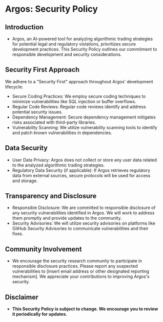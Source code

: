 # Argos: Security Policy
## Introduction
* Argos, an AI-powered tool for analyzing algorithmic trading strategies for potential legal and regulatory violations, prioritizes secure development practices. This Security Policy outlines our commitment to responsible development and security considerations.
## Security First Approach
We adhere to a "Security First" approach throughout Argos' development lifecycle:
* Secure Coding Practices: We employ secure coding techniques to minimize vulnerabilities like SQL injection or buffer overflows.
* Regular Code Reviews: Regular code reviews identify and address potential security issues.
* Dependency Management: Secure dependency management mitigates risks associated with third-party libraries.
* Vulnerability Scanning: We utilize vulnerability scanning tools to identify and patch known vulnerabilities in dependencies.
## Data Security
* User Data Privacy: Argos does not collect or store any user data related to the analyzed algorithmic trading strategies.
* Regulatory Data Security (if applicable): If Argos retrieves regulatory data from external sources, secure protocols will be used for access and storage.
## Transparency and Disclosure
* Responsible Disclosure: We are committed to responsible disclosure of any security vulnerabilities identified in Argos. We will work to address them promptly and provide updates to the community.
* Security Advisories: We will utilize security advisories on platforms like GitHub Security Advisories to communicate vulnerabilities and their fixes.
## Community Involvement
* We encourage the security research community to participate in responsible disclosure practices. Please report any suspected vulnerabilities to [insert email address or other designated reporting mechanism]. We appreciate your contributions to improving Argos's security.
## Disclaimer
* **This Security Policy is subject to change. We encourage you to review it periodically for updates.**

